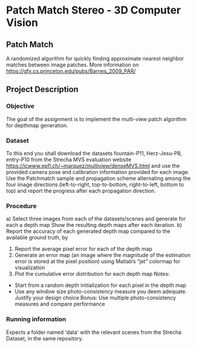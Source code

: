 # Patch Match Stereo - 3D Computer Vision


## Patch Match
A randomized algorithm for quickly finding approximate nearest neighbor matches between image patches.
More information on https://gfx.cs.princeton.edu/pubs/Barnes_2009_PAR/

## Project Description
### Objective
The goal of the assignment is to implement the multi-view patch algorithm for depthmap
generation. 

### Dataset
To this end you shall download the datasets fountain-P11, Herz-Jesu-P8, entry-P10
from the Strecha MVS evaluation website
 https://icwww.epfl.ch/~marquez/multiview/denseMVS.html
and use the provided camera pose and calibration information provided for each image.
Use the Patchmatch sample and propagation scheme alternating among the four image directions
(left-to-right, top-to-bottom, right-to-left, bottom to top) and report the progress after each
propagation direction.

### Procedure
a) Select three images from each of the datasets/scenes and generate for each a depth map
Show the resulting depth maps after each iteration.
b) Report the accuracy of each generated depth map compared to the available ground truth, by
1. Report the average pixel error for each of the depth map
2. Generate an error map (an image where the magnitude of the estimation error is stored at
the pixel position) using Matlab’s “jet” colormap for visualization
3. Plot the cumulative error distribution for each depth map
Notes:
- Start from a random depth initialization for each pixel in the depth map
- Use any window size photo-consistency measure you deem adequate. Justify your design
choice
Bonus: Use multiple photo-consistency measures and compare performance

### Running information
Expects a folder named 'data' with the relevant scenes from the Strecha Dataset, in the same repository.

